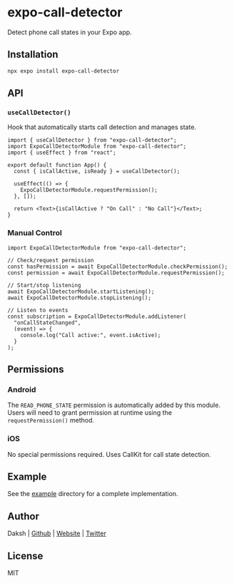 # expo-call-detector

Detect phone call states in your Expo app.

## Installation

```bash
npx expo install expo-call-detector
```

## API

### `useCallDetector()`

Hook that automatically starts call detection and manages state.

```tsx
import { useCallDetector } from "expo-call-detector";
import ExpoCallDetectorModule from "expo-call-detector";
import { useEffect } from "react";

export default function App() {
  const { isCallActive, isReady } = useCallDetector();

  useEffect(() => {
    ExpoCallDetectorModule.requestPermission();
  }, []);

  return <Text>{isCallActive ? "On Call" : "No Call"}</Text>;
}
```

### Manual Control

```tsx
import ExpoCallDetectorModule from "expo-call-detector";

// Check/request permission
const hasPermission = await ExpoCallDetectorModule.checkPermission();
const permission = await ExpoCallDetectorModule.requestPermission();

// Start/stop listening
await ExpoCallDetectorModule.startListening();
await ExpoCallDetectorModule.stopListening();

// Listen to events
const subscription = ExpoCallDetectorModule.addListener(
  "onCallStateChanged",
  (event) => {
    console.log("Call active:", event.isActive);
  }
);
```

## Permissions

### Android

The `READ_PHONE_STATE` permission is automatically added by this module. Users will need to grant permission at runtime using the `requestPermission()` method.

### iOS

No special permissions required. Uses CallKit for call state detection.

## Example

See the [example](./example) directory for a complete implementation.

## Author

Daksh | [Github](https://github.com/0xDaksh) | [Website](https://dak.sh) | [Twitter](https://twitter.com/0xDaksh)

## License

MIT

